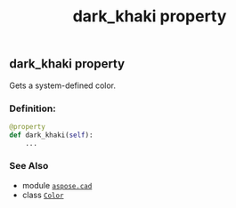 ﻿---
title: dark_khaki property
second_title: Aspose.CAD for Python via .NET API References
description: 
type: docs
weight: 420
url: /aspose.cad/color/dark_khaki/
is_root: false
---

## dark_khaki property


Gets a system-defined color.
### Definition:
```python
@property
def dark_khaki(self):
    ...
```

### See Also
* module [`aspose.cad`](../../)
* class [`Color`](/cad/python-net/aspose.cad/color)
